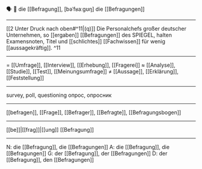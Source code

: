 🗣️ 🔴 die [[Befragung]], [bəˈfʁaːɡʊŋ]
die [[Befragungen]]

---
[[2 Unter Druck nach oben#^11|(q)]] Die Personalchefs großer deutscher Unternehmen, so [[ergaben]] [[Befragungen]] des SPIEGEL, halten Examensnoten, Titel und [[schlichtes]] [[Fachwissen]] für wenig [[aussagekräftig]]. ^11

---
= [[Umfrage]], [[Interview]], [[Erhebung]], [[Fragerei]]
≈ [[Analyse]], [[Studie]], [[Test]], [[Meinungsumfrage]]
≠ [[Aussage]], [[Erklärung]], [[Feststellung]]

---
survey, poll, questioning
опрос, опросник

---
[[befragen]], [[Frage]], [[Befrager]], [[Befragte]], [[Befragungsbogen]]

---
[[be]]|[[frag]]|[[ung]]
[[Befragung]]

---
N: die [[Befragung]], die [[Befragungen]]
A: die [[Befragung]], die [[Befragungen]]
G: der [[Befragung]], der [[Befragungen]]
D: der [[Befragung]], den [[Befragungen]]
